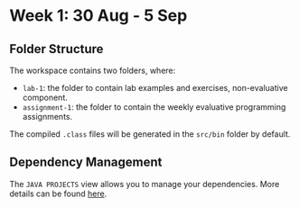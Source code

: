# Week 1: 30 Aug - 5 Sep

## Folder Structure

The workspace contains two folders, where:

- `lab-1`: the folder to contain lab examples and exercises, non-evaluative component.
- `assignment-1`: the folder to contain the weekly evaluative programming assignments.

The compiled `.class` files will be generated in the `src/bin` folder by default.

## Dependency Management

The `JAVA PROJECTS` view allows you to manage your dependencies. More details can be found [here](https://github.com/microsoft/vscode-java-dependency#manage-dependencies).

